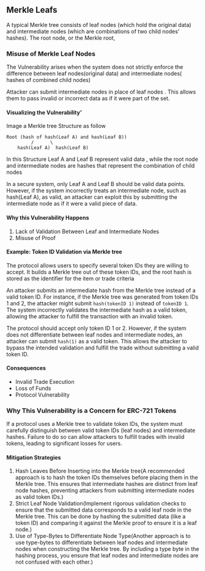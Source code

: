 ## Merkle Leafs

A typical Merkle tree consists of leaf nodes (which hold the original data) and intermediate nodes (which are combinations of two child nodes' hashes). The root node, or the Merkle root,

### Misuse of Merkle Leaf Nodes

The Vulnerability arises when the system does not strictly enforce the difference between leaf nodes(original data) and intermediate nodes( hashes of combined child nodes)

Attacker can submit intermediate nodes in place of leaf nodes . This allows them to pass invalid or incorrect data as if it were part of the set.

#### Visualizing the Vulnerability'

Image a Merkle tree Structure as follow

```
Root (hash of hash(Leaf A) and hash(Leaf B))
         /      \
    hash(Leaf A)  hash(Leaf B)
```

In this Structure Leaf A and Leaf B represent valid data , while the root node and intermediate nodes are hashes that represent the combination of child nodes

In a secure system, only Leaf A and Leaf B should be valid data points. However, if the system incorrectly treats an intermediate node, such as hash(Leaf A), as valid, an attacker can exploit this by submitting the intermediate node as if it were a valid piece of data.

#### Why this Vulnerability Happens
1. Lack of Validation Between Leaf and Intermediate Nodes
2. Misuse of Proof

#### Example: Token ID Validation via Merkle tree
The protocol allows users to specify several token IDs they are willing to accept. It builds a Merkle tree out of these token IDs, and the root hash is stored as the identifier for the item or trade criteria

An attacker submits an intermediate hash from the Merkle tree instead of a valid token ID. For instance, if the Merkle tree was generated from token IDs 1 and 2, the attacker might submit `hash(tokenID 1)` instead of `tokenID 1`. The system incorrectly validates the intermediate hash as a valid token, allowing the attacker to fulfill the transaction with an invalid token.

The protocol should accept only token ID 1 or 2. However, if the system does not differentiate between leaf nodes and intermediate nodes, an attacker can submit `hash(1)` as a valid token. This allows the attacker to bypass the intended validation and fulfill the trade without submitting a valid token ID.

#### Consequences
- Invalid Trade Execution
- Loss of Funds
- Protocol Vulnerability

### Why This Vulnerability is a Concern for ERC-721 Tokens
If a protocol uses a Merkle tree to validate token IDs, the system must carefully distinguish between valid token IDs (leaf nodes) and intermediate hashes. Failure to do so can allow attackers to fulfill trades with invalid tokens, leading to significant losses for users.

#### Mitigation Strategies
1. Hash Leaves Before Inserting into the Merkle tree(A recommended approach is to hash the token IDs themselves before placing them in the Merkle tree. This ensures that intermediate hashes are distinct from leaf node hashes, preventing attackers from submitting intermediate nodes as valid token IDs.)
2. Strict Leaf Node Validation(Implement rigorous validation checks to ensure that the submitted data corresponds to a valid leaf node in the Merkle tree. This can be done by hashing the submitted data (like a token ID) and comparing it against the Merkle proof to ensure it is a leaf node.)
3. Use of Type-Bytes to Differentiate Node Type(Another approach is to use type-bytes to differentiate between leaf nodes and intermediate nodes when constructing the Merkle tree. By including a type byte in the hashing process, you ensure that leaf nodes and intermediate nodes are not confused with each other.)
